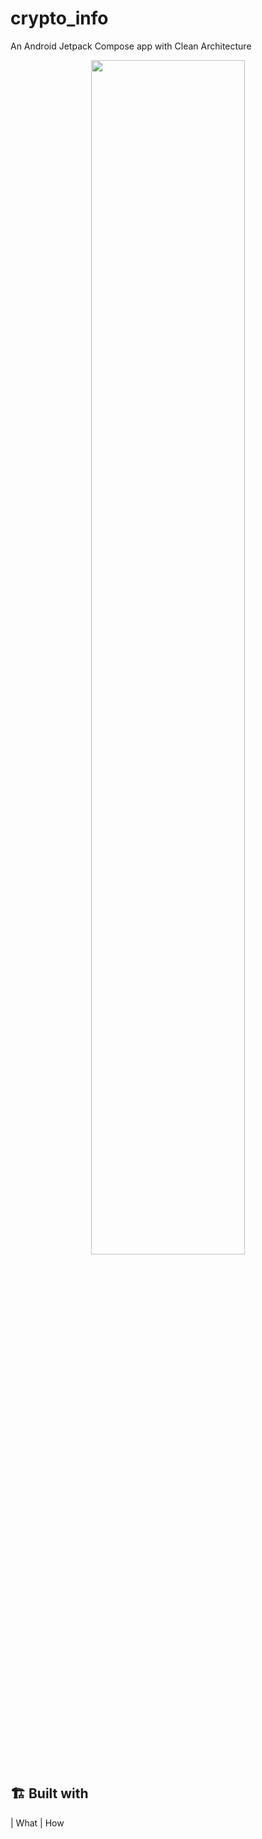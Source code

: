 # crypto_info
An Android Jetpack Compose app with Clean Architecture

<center> <img src="https://user-images.githubusercontent.com/48637183/148700654-f5d10436-be66-4e75-bfea-ad979cfdf7ea.jpeg" width="70%"></img> </center>

## 🏗️️ Built with

| What                    | How                   